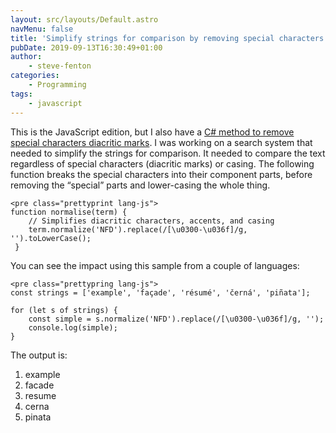 ```yaml
---
layout: src/layouts/Default.astro
navMenu: false
title: 'Simplify strings for comparison by removing special characters and diacritic marks'
pubDate: 2019-09-13T16:30:49+01:00
author:
    - steve-fenton
categories:
    - Programming
tags:
    - javascript
---
```


This is the JavaScript edition, but I also have a [C# method to remove special characters diacritic marks](https://www.stevefenton.co.uk/2020/03/removing-special-characters-and-diacritic-marks-in-c/). I was working on a search system that needed to simplify the strings for comparison. It needed to compare the text regardless of special characters (diacritic marks) or casing. The following function breaks the special characters into their component parts, before removing the “special” parts and lower-casing the whole thing.

```
<pre class="prettyprint lang-js">
function normalise(term) {
    // Simplifies diacritic characters, accents, and casing
    term.normalize('NFD').replace(/[\u0300-\u036f]/g, '').toLowerCase();
 }
```

You can see the impact using this sample from a couple of languages:

```
<pre class="prettypring lang-js">
const strings = ['example', 'façade', 'résumé', 'černá', 'piñata'];

for (let s of strings) {
    const simple = s.normalize('NFD').replace(/[\u0300-\u036f]/g, '');
    console.log(simple);
}
```

The output is:

1. example
2. facade
3. resume
4. cerna
5. pinata